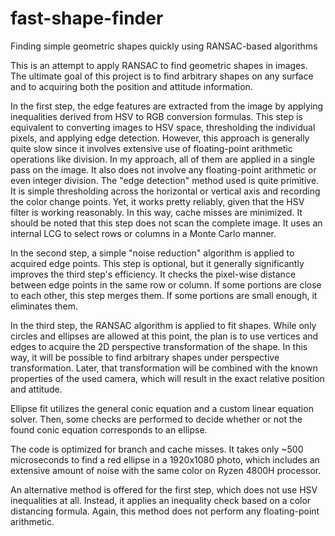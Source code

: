 # fast-shape-finder
Finding simple geometric shapes quickly using RANSAC-based algorithms

This is an attempt to apply RANSAC to find geometric shapes in images. The ultimate goal of this project is to find arbitrary shapes on any surface and to acquiring
both the position and attitude information.

In the first step, the edge features are extracted from the image by applying inequalities derived from HSV to RGB conversion formulas.
This step is equivalent to converting images to HSV space, thresholding the individual pixels, and applying edge detection.
However, this approach is generally quite slow since it involves extensive use of floating-point arithmetic operations like division.
In my approach, all of them are applied in a single pass on the image. It also does not involve any floating-point arithmetic or even integer division.
The "edge detection" method used is quite primitive. It is simple thresholding across the horizontal or
vertical axis and recording the color change points.
Yet, it works pretty reliably, given that the HSV filter is working reasonably. In this way, cache misses are minimized. It should be noted that this step does not
scan the complete image. It uses an internal LCG to select rows or columns in a Monte Carlo manner.

In the second step, a simple "noise reduction" algorithm is applied to acquired edge points. This step is optional, but it generally significantly improves the third step's efficiency. It checks the pixel-wise distance between edge points in the same row or column. If some portions
are close to each other, this step merges them. If some portions are small enough, it eliminates them.

In the third step, the RANSAC algorithm is applied to fit shapes. While only circles and ellipses are allowed at this point, the plan is
to use vertices and edges to acquire the 2D perspective transformation of the shape. In this way, it will be possible to find arbitrary shapes 
under perspective transformation. Later, that transformation will be combined with the known properties of the used camera, which will result in
the exact relative position and attitude.

Ellipse fit utilizes the general conic equation and a custom linear equation solver. Then, some checks are performed to decide whether or not
the found conic equation corresponds to an ellipse.

The code is optimized for branch and cache misses. It takes only ~500 microseconds to find a red ellipse in a 1920x1080 photo, which includes
an extensive amount of noise with the same color on Ryzen 4800H processor.

An alternative method is offered for the first step, which does not use HSV inequalities at all. Instead, it applies an inequality check based on a color
distancing formula. Again, this method does not perform any floating-point arithmetic.
